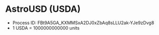 # AstroUSD (USDA)

- Process ID: FBt9A5GA_KXMMSxA2DJ0xZbAq8sLLU2ak-YJe9zDvg8
- 1 USDA = 1000000000000 units
